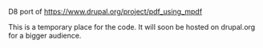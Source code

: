D8 port of https://www.drupal.org/project/pdf_using_mpdf

This is a temporary place for the code. It will soon be hosted on drupal.org for a bigger audience.
